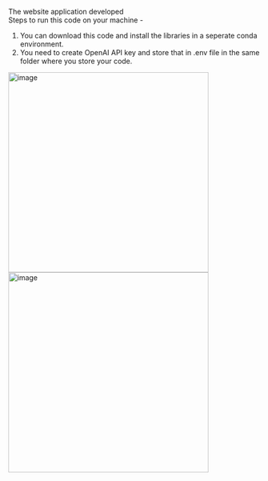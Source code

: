 The website application developed <br>
Steps to run this code on your machine - <br>
1. You can download this code and install the libraries in a seperate conda environment.
2. You need to create OpenAI API key and store that in .env file in the same folder where you store your code.

<img width="400" alt="image" src="https://github.com/Puranjit/Deep-Learning/assets/36369377/1e9eacc7-664a-4ae5-8eb1-ab0abb5006b8"><br>
<img width="400" alt="image" src="https://github.com/Puranjit/Deep-Learning/assets/36369377/6cb61869-69bb-4b63-aea3-4737245fc55d">
